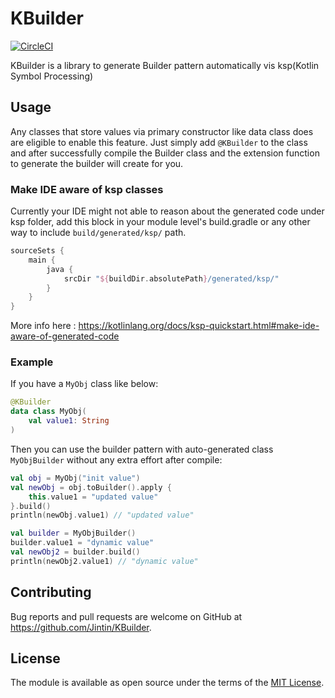 # KBuilder

[![CircleCI](https://circleci.com/gh/Jintin/KBuilder.svg?style=shield)](https://app.circleci.com/pipelines/github/Jintin/KBuilder)

KBuilder is a library to generate Builder pattern automatically vis ksp(Kotlin Symbol Processing)

## Usage

Any classes that store values via primary constructor like data class does are eligible to enable
this feature. Just simply add `@KBuilder` to the class and after successfully compile the Builder
class and the extension function to generate the builder will create for you.

### Make IDE aware of ksp classes

Currently your IDE might not able to reason about the generated code under ksp folder, add this
block in your module level's build.gradle or any other way to include `build/generated/ksp/` path.

```groovy
sourceSets {
    main {
        java {
            srcDir "${buildDir.absolutePath}/generated/ksp/"
        }
    }
}
```

More info here : https://kotlinlang.org/docs/ksp-quickstart.html#make-ide-aware-of-generated-code

### Example

If you have a `MyObj` class like below:

```kotlin
@KBuilder
data class MyObj(
    val value1: String
)
```

Then you can use the builder pattern with auto-generated class `MyObjBuilder` without any extra
effort after compile:

```kotlin
val obj = MyObj("init value")
val newObj = obj.toBuilder().apply {
    this.value1 = "updated value"
}.build()
println(newObj.value1) // "updated value"

val builder = MyObjBuilder()
builder.value1 = "dynamic value"
val newObj2 = builder.build()
println(newObj2.value1) // "dynamic value"
```

## Contributing

Bug reports and pull requests are welcome on GitHub at <https://github.com/Jintin/KBuilder>.

## License

The module is available as open source under the terms of
the [MIT License](http://opensource.org/licenses/MIT).
